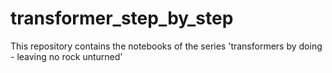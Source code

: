 # transformer_step_by_step
This repository contains the notebooks of the series 'transformers by doing - leaving no rock unturned'
